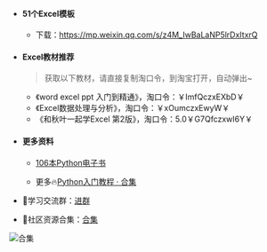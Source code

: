 - #### 51个Excel模板

  - 下载：https://mp.weixin.qq.com/s/z4M_IwBaLaNP5lrDxItxrQ



- ####  Excel教材推荐

  > 获取以下教材，请直接复制淘口令，到淘宝打开，自动弹出~

  - 《word excel ppt 入门到精通》，淘口令：￥ImfQczxEXbD￥
  - 《Excel数据处理与分析》，淘口令：￥xOumczxEwyW￥
  - 《和秋叶一起学Excel 第2版》，淘口令：5.0￥G7QfczxwI6Y￥

- #### 更多资料
  - [106本Python电子书](https://mp.weixin.qq.com/s/Wa27Or7SaChF5rCw7LLdVg)

  - 更多🔥[Python入门教程 · 合集](https://gitee.com/zhaofeng092/python_auto_office/blob/master/%E5%85%B3%E9%94%AE%E8%AF%8D/%E7%BE%A4%E8%81%8A/%E6%9C%80%E6%96%B0%E6%95%99%E7%A8%8B/%E5%85%A5%E9%97%A8.md)



- 🚸学习交流群：[进群](https://mp.weixin.qq.com/s/oLSUxE1RwTFK5iJFb-jFgQ) 
- 📱社区资源合集：[合集](https://blog.csdn.net/weixin_42321517/article/details/113122547)



![合集](https://img-blog.csdnimg.cn/20210303170458567.jpg?x-oss-process=image/watermark,type_ZmFuZ3poZW5naGVpdGk,shadow_10,text_aHR0cHM6Ly9ibG9nLmNzZG4ubmV0L3dlaXhpbl80MjMyMTUxNw==,size_16,color_FFFFFF,t_70#pic_center)

